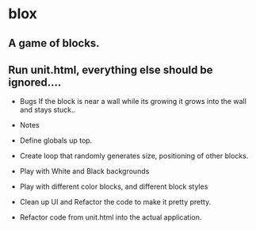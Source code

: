 blox
====

A game of blocks.
----
Run unit.html, 
everything else should be ignored....
----



- Bugs
	If the block is near a wall while its growing it grows into the wall and stays stuck..


- Notes

- Define globals up top.
- Create loop that randomly generates size, positioning of other blocks.
- Play with White and Black backgrounds
- Play with different color blocks, and different block styles


- Clean up UI and Refactor the code to make it pretty pretty.
- Refactor code from unit.html into the actual application.


